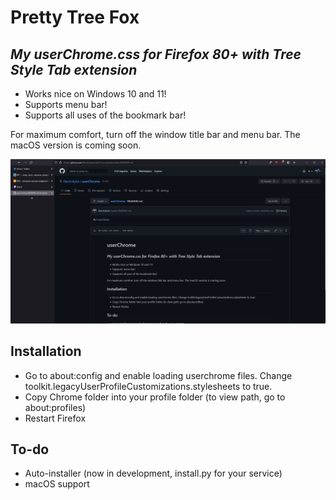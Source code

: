 # Pretty Tree Fox
## _My userChrome.css for Firefox 80+ with Tree Style Tab extension_
- Works nice on Windows 10 and 11!
- Supports menu bar!
- Supports all uses of the bookmark bar!

For maximum comfort, turn off the window title bar and menu bar. The macOS version is coming soon.

![Screenshot](/images/screenshot.png)

## Installation
- Go to about:config and enable loading userchrome files. Change toolkit.legacyUserProfileCustomizations.stylesheets to true.
- Copy Chrome folder into your profile folder (to view path, go to about:profiles)
- Restart Firefox

## To-do
- Auto-installer (now in development, install.py for your service)
- macOS support
